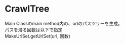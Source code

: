 # CrawlTree

Main Classのmain method内の、urlのパスツリーを生成。  
パスを潜る回数は以下で指定  
MakeUrlSet.getUrlSet(url, 回数)  
